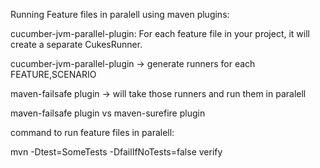 Running Feature files in paralell using maven plugins:

cucumber-jvm-parallel-plugin:
For each feature file in your project, it will create a separate CukesRunner.

cucumber-jvm-parallel-plugin -> generate runners for each FEATURE,SCENARIO

maven-failsafe plugin -> will take those runners and run them in
paralell

maven-failsafe plugin vs maven-surefire plugin

command to run feature files in paralell:

mvn -Dtest=SomeTests -DfailIfNoTests=false verify
